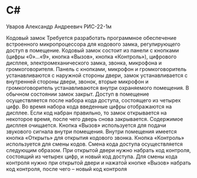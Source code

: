 # C#

Уваров Александр Андреевич РИС-22-1м

Кодовый замок
Требуется разработать программное обеспечение встроенного микропроцессора для кодового замка, регулирующего доступ в помещение.
Кодовый замок состоит из панели с кнопками (цифры «0»…«9», кнопка «Вызов», кнопка «Контроль»), цифрового дисплея, электромеханического замка, звонка, микрофона и громкоговорителя. Панель с кнопками, микрофон и громкоговоритель устанавливаются с наружной стороны двери, замок устанавливается с внутренней стороны двери, звонок, вторые микрофон и громкоговоритель устанавливаются внутри охраняемого помещения.
В обычном состоянии замок закрыт. Доступ в помещение осуществляется после набора кода доступа, состоящего из четырех цифр. Во время набора кода введенные цифры отображаются на дисплее. Если код набран правильно, то замок открывается на некоторое время, после чего дверь снова закрывается. Содержимое дисплея очищается.
Кнопка «Вызов» используется для подачи звукового сигнала внутри помещения. Внутри помещения имеется кнопка «Открыть» для открытия кодового звонка. Кнопка «Контроль» используется для смены кодов. Смена кода доступа осуществляется следующим образом. При открытой двери нужно набрать код контроля, состоящий из четырех цифр, и новый код доступа. Для смены кода контроля нужно при открытой двери и нажатой кнопке «Вызов» набрать код контроля, после чего – новый код контроля
